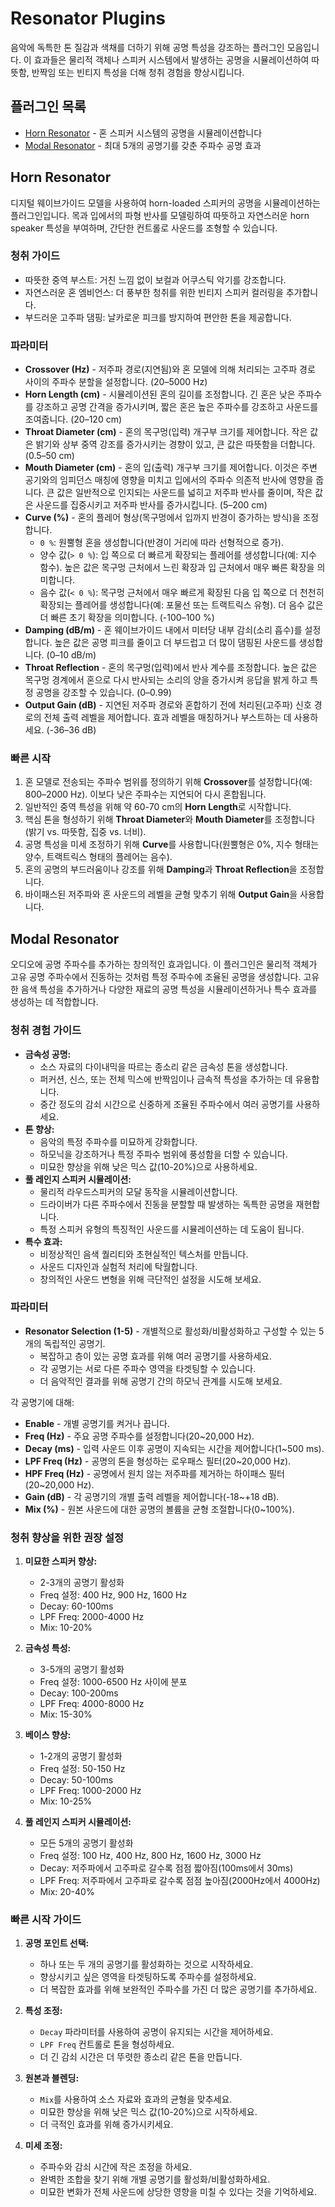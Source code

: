 # Resonator Plugins

음악에 독특한 톤 질감과 색채를 더하기 위해 공명 특성을 강조하는 플러그인 모음입니다. 이 효과들은 물리적 객체나 스피커 시스템에서 발생하는 공명을 시뮬레이션하여 따뜻함, 반짝임 또는 빈티지 특성을 더해 청취 경험을 향상시킵니다.

## 플러그인 목록

- [Horn Resonator](#horn-resonator) - 혼 스피커 시스템의 공명을 시뮬레이션합니다
- [Modal Resonator](#modal-resonator) - 최대 5개의 공명기를 갖춘 주파수 공명 효과

## Horn Resonator

디지털 웨이브가이드 모델을 사용하여 horn-loaded 스피커의 공명을 시뮬레이션하는 플러그인입니다. 목과 입에서의 파형 반사를 모델링하여 따뜻하고 자연스러운 horn speaker 특성을 부여하며, 간단한 컨트롤로 사운드를 조형할 수 있습니다.

### 청취 가이드

- 따뜻한 중역 부스트: 거친 느낌 없이 보컬과 어쿠스틱 악기를 강조합니다.
- 자연스러운 혼 엠비언스: 더 풍부한 청취를 위한 빈티지 스피커 컬러링을 추가합니다.
- 부드러운 고주파 댐핑: 날카로운 피크를 방지하여 편안한 톤을 제공합니다.

### 파라미터

- **Crossover (Hz)** - 저주파 경로(지연됨)와 혼 모델에 의해 처리되는 고주파 경로 사이의 주파수 분할을 설정합니다. (20–5000 Hz)
- **Horn Length (cm)** - 시뮬레이션된 혼의 길이를 조정합니다. 긴 혼은 낮은 주파수를 강조하고 공명 간격을 증가시키며, 짧은 혼은 높은 주파수를 강조하고 사운드를 조여줍니다. (20–120 cm)
- **Throat Diameter (cm)** - 혼의 목구멍(입력) 개구부 크기를 제어합니다. 작은 값은 밝기와 상부 중역 강조를 증가시키는 경향이 있고, 큰 값은 따뜻함을 더합니다. (0.5–50 cm)
- **Mouth Diameter (cm)** - 혼의 입(출력) 개구부 크기를 제어합니다. 이것은 주변 공기와의 임피던스 매칭에 영향을 미치고 입에서의 주파수 의존적 반사에 영향을 줍니다. 큰 값은 일반적으로 인지되는 사운드를 넓히고 저주파 반사를 줄이며, 작은 값은 사운드를 집중시키고 저주파 반사를 증가시킵니다. (5–200 cm)
- **Curve (%)** - 혼의 플레어 형상(목구멍에서 입까지 반경이 증가하는 방식)을 조정합니다.
    - `0 %`: 원뿔형 혼을 생성합니다(반경이 거리에 따라 선형적으로 증가).
    - 양수 값(`> 0 %`): 입 쪽으로 더 빠르게 확장되는 플레어를 생성합니다(예: 지수 함수). 높은 값은 목구멍 근처에서 느린 확장과 입 근처에서 매우 빠른 확장을 의미합니다.
    - 음수 값(`< 0 %`): 목구멍 근처에서 매우 빠르게 확장된 다음 입 쪽으로 더 천천히 확장되는 플레어를 생성합니다(예: 포물선 또는 트랙트릭스 유형). 더 음수 값은 더 빠른 초기 확장을 의미합니다.
    (-100–100 %)
- **Damping (dB/m)** - 혼 웨이브가이드 내에서 미터당 내부 감쇠(소리 흡수)를 설정합니다. 높은 값은 공명 피크를 줄이고 더 부드럽고 더 많이 댐핑된 사운드를 생성합니다. (0–10 dB/m)
- **Throat Reflection** - 혼의 목구멍(입력)에서 반사 계수를 조정합니다. 높은 값은 목구멍 경계에서 혼으로 다시 반사되는 소리의 양을 증가시켜 응답을 밝게 하고 특정 공명을 강조할 수 있습니다. (0–0.99)
- **Output Gain (dB)** - 지연된 저주파 경로와 혼합하기 전에 처리된(고주파) 신호 경로의 전체 출력 레벨을 제어합니다. 효과 레벨을 매칭하거나 부스트하는 데 사용하세요. (-36–36 dB)

### 빠른 시작

1. 혼 모델로 전송되는 주파수 범위를 정의하기 위해 **Crossover**를 설정합니다(예: 800–2000 Hz). 이보다 낮은 주파수는 지연되어 다시 혼합됩니다.
2. 일반적인 중역 특성을 위해 약 60-70 cm의 **Horn Length**로 시작합니다.
3. 핵심 톤을 형성하기 위해 **Throat Diameter**와 **Mouth Diameter**를 조정합니다(밝기 vs. 따뜻함, 집중 vs. 너비).
4. 공명 특성을 미세 조정하기 위해 **Curve**를 사용합니다(원뿔형은 0%, 지수 형태는 양수, 트랙트릭스 형태의 플레어는 음수).
5. 혼의 공명의 부드러움이나 강조를 위해 **Damping**과 **Throat Reflection**을 조정합니다.
6. 바이패스된 저주파와 혼 사운드의 레벨을 균형 맞추기 위해 **Output Gain**을 사용합니다.

## Modal Resonator

오디오에 공명 주파수를 추가하는 창의적인 효과입니다. 이 플러그인은 물리적 객체가 고유 공명 주파수에서 진동하는 것처럼 특정 주파수에 조율된 공명을 생성합니다. 고유한 음색 특성을 추가하거나 다양한 재료의 공명 특성을 시뮬레이션하거나 특수 효과를 생성하는 데 적합합니다.

### 청취 경험 가이드

- **금속성 공명:**
  - 소스 자료의 다이내믹을 따르는 종소리 같은 금속성 톤을 생성합니다.
  - 퍼커션, 신스, 또는 전체 믹스에 반짝임이나 금속적 특성을 추가하는 데 유용합니다.
  - 중간 정도의 감쇠 시간으로 신중하게 조율된 주파수에서 여러 공명기를 사용하세요.
- **톤 향상:**
  - 음악의 특정 주파수를 미묘하게 강화합니다.
  - 하모닉을 강조하거나 특정 주파수 범위에 풍성함을 더할 수 있습니다.
  - 미묘한 향상을 위해 낮은 믹스 값(10-20%)으로 사용하세요.
- **풀 레인지 스피커 시뮬레이션:**
  - 물리적 라우드스피커의 모달 동작을 시뮬레이션합니다.
  - 드라이버가 다른 주파수에서 진동을 분할할 때 발생하는 독특한 공명을 재현합니다.
  - 특정 스피커 유형의 특징적인 사운드를 시뮬레이션하는 데 도움이 됩니다.
- **특수 효과:**
  - 비정상적인 음색 퀄리티와 초현실적인 텍스처를 만듭니다.
  - 사운드 디자인과 실험적 처리에 탁월합니다.
  - 창의적인 사운드 변형을 위해 극단적인 설정을 시도해 보세요.

### 파라미터

- **Resonator Selection (1-5)** - 개별적으로 활성화/비활성화하고 구성할 수 있는 5개의 독립적인 공명기.
  - 복잡하고 층이 있는 공명 효과를 위해 여러 공명기를 사용하세요.
  - 각 공명기는 서로 다른 주파수 영역을 타겟팅할 수 있습니다.
  - 더 음악적인 결과를 위해 공명기 간의 하모닉 관계를 시도해 보세요.

각 공명기에 대해:

- **Enable** - 개별 공명기를 켜거나 끕니다.
- **Freq (Hz)** - 주요 공명 주파수를 설정합니다(20~20,000 Hz).
- **Decay (ms)** - 입력 사운드 이후 공명이 지속되는 시간을 제어합니다(1~500 ms).
- **LPF Freq (Hz)** - 공명의 톤을 형성하는 로우패스 필터(20~20,000 Hz).
- **HPF Freq (Hz)** - 공명에서 원치 않는 저주파를 제거하는 하이패스 필터(20~20,000 Hz).
- **Gain (dB)** - 각 공명기의 개별 출력 레벨을 제어합니다(-18~+18 dB).
- **Mix (%)** - 원본 사운드에 대한 공명의 볼륨을 균형 조절합니다(0~100%).

### 청취 향상을 위한 권장 설정

1. **미묘한 스피커 향상:**
   - 2-3개의 공명기 활성화
   - Freq 설정: 400 Hz, 900 Hz, 1600 Hz
   - Decay: 60-100ms
   - LPF Freq: 2000-4000 Hz
   - Mix: 10-20%

2. **금속성 특성:**
   - 3-5개의 공명기 활성화
   - Freq 설정: 1000-6500 Hz 사이에 분포
   - Decay: 100-200ms
   - LPF Freq: 4000-8000 Hz
   - Mix: 15-30%

3. **베이스 향상:**
   - 1-2개의 공명기 활성화
   - Freq 설정: 50-150 Hz
   - Decay: 50-100ms
   - LPF Freq: 1000-2000 Hz
   - Mix: 10-25%

4. **풀 레인지 스피커 시뮬레이션:**
   - 모든 5개의 공명기 활성화
   - Freq 설정: 100 Hz, 400 Hz, 800 Hz, 1600 Hz, 3000 Hz
   - Decay: 저주파에서 고주파로 갈수록 점점 짧아짐(100ms에서 30ms)
   - LPF Freq: 저주파에서 고주파로 갈수록 점점 높아짐(2000Hz에서 4000Hz)
   - Mix: 20-40%

### 빠른 시작 가이드

1. **공명 포인트 선택:**
   - 하나 또는 두 개의 공명기를 활성화하는 것으로 시작하세요.
   - 향상시키고 싶은 영역을 타겟팅하도록 주파수를 설정하세요.
   - 더 복잡한 효과를 위해 보완적인 주파수를 가진 더 많은 공명기를 추가하세요.

2. **특성 조정:**
   - `Decay` 파라미터를 사용하여 공명이 유지되는 시간을 제어하세요.
   - `LPF Freq` 컨트롤로 톤을 형성하세요.
   - 더 긴 감쇠 시간은 더 뚜렷한 종소리 같은 톤을 만듭니다.

3. **원본과 블렌딩:**
   - `Mix`를 사용하여 소스 자료와 효과의 균형을 맞추세요.
   - 미묘한 향상을 위해 낮은 믹스 값(10-20%)으로 시작하세요.
   - 더 극적인 효과를 위해 증가시키세요.

4. **미세 조정:**
   - 주파수와 감쇠 시간에 작은 조정을 하세요.
   - 완벽한 조합을 찾기 위해 개별 공명기를 활성화/비활성화하세요.
   - 미묘한 변화가 전체 사운드에 상당한 영향을 미칠 수 있다는 것을 기억하세요. 